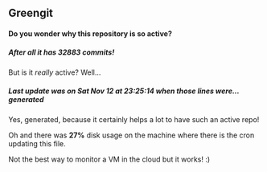 ## Greengit

#### Do you wonder why this repository is so active?

##### After all it has 32883 commits!

But is it *really* active? Well...

##### Last update was on Sat Nov 12 at 23:25:14 when those lines were... generated

Yes, generated, because it certainly helps a lot to have such an active repo!

Oh and there was **27%** disk usage on the machine
where there is the cron updating this file.

Not the best way to monitor a VM in the cloud but it works! :)
